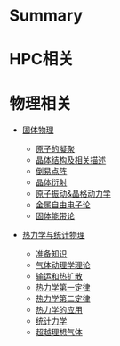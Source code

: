 # Summary

# HPC相关

# 物理相关

+ [固体物理]()
  + [原子的凝聚](./solid_state_physics/chapter_1.md)
  + [晶体结构及相关描述](./solid_state_physics/chapter_2.md)
  + [倒易点阵](./solid_state_physics/chapter_3.md)
  + [晶体衍射](./solid_state_physics/chapter_4.md)
  + [原子振动&晶格动力学](./solid_state_physics/chapter_5.md)
  + [金属自由电子论](./solid_state_physics/chapter_6.md)
  + [固体能带论](./solid_state_physics/chapter_7.md)

+ [热力学与统计物理]()
  + [准备知识](./statistical_physics/chapter_1.md)
  + [气体动理学理论](./statistical_physics/chapter_2.md)
  + [输运和热扩散](./statistical_physics/chapter_3.md)
  + [热力学第一定律](./statistical_physics/chapter_4.md)
  + [热力学第二定律](./statistical_physics/chapter_5.md)
  + [热力学的应用](./statistical_physics/chapter_6.md)
  + [统计力学](./statistical_physics/chapter_7.md)
  + [超越理想气体](./statistical_physics/chapter_8.md)

